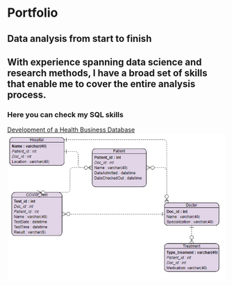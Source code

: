 # Portfolio
## Data analysis from start to finish
With experience spanning data science and research methods, I have a broad set of skills that enable me to cover the entire analysis process.
---

### Here you can check my SQL skills

[Development of a Health Business Database](/sample_page)
<img src="images/Hospital.vpd.png?raw=true"/>


<!-- a normal html comment

[Project 2 Title](/pdf/sample_presentation.pdf)
<img src="images/dummy_thumbnail.jpg?raw=true"/>

---
[Project 3 Title](http://example.com/)
<img src="images/dummy_thumbnail.jpg?raw=true"/>

---

### Category Name 2

- [Project 1 Title](http://example.com/)
- [Project 2 Title](http://example.com/)
- [Project 3 Title](http://example.com/)
- [Project 4 Title](http://example.com/)
- [Project 5 Title](http://example.com/)  

 -->
